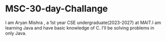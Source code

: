 # MSC-30-day-Challange
I am Aryan Mishra , a 1st year CSE undergraduate(2023-2027) at MAIT.I am learning Java and have basic knowledge of C.
I'll be solving problems in only Java. 
